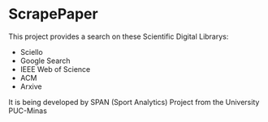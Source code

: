 # ScrapePaper

This project provides a search on these Scientific Digital Librarys:
- Sciello
- Google Search
- IEEE Web of Science
- ACM
- Arxive

It is being developed by SPAN (Sport Analytics) Project from the University PUC-Minas
